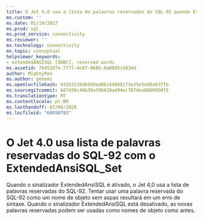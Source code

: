 ```yaml
---
title: O Jet 4,0 usa a lista de palavras reservadas do SQL-92 quando ExtendedAnsiSQL_Set | Microsoft Docs
ms.custom: ''
ms.date: 01/19/2017
ms.prod: sql
ms.prod_service: connectivity
ms.reviewer: ''
ms.technology: connectivity
ms.topic: conceptual
helpviewer_keywords:
- extendedANSISQL [ODBC], reserved words
ms.assetid: 7645187e-7777-4c07-9686-0a80d5c5834d
author: MightyPen
ms.author: genemi
ms.openlocfilehash: 93d23216db950ed861449061f3e35e5e88a637fb
ms.sourcegitcommit: b87d36c46b39af8b929ad94ec707dee8800950f5
ms.translationtype: MT
ms.contentlocale: pt-BR
ms.lasthandoff: 02/08/2020
ms.locfileid: "68058792"
---
```

# <a name="jet-40-uses-sql-92-reserved-words-list-when-extendedansisql_set"></a>O Jet 4.0 usa lista de palavras reservadas do SQL-92 com o ExtendedAnsiSQL_Set
Quando o sinalizador ExtendedAnsiSQL é ativado, o Jet 4,0 usa a lista de palavras reservadas do SQL-92. Tentar usar uma palavra reservada do SQL-92 como um nome de objeto sem aspas resultará em um erro de sintaxe. Quando o sinalizador ExtendedAnsiSQL está desativado, as novas palavras reservadas podem ser usadas como nomes de objeto como antes.
